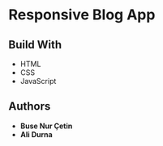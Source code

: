 # Responsive Blog App

## Build With
* HTML
* CSS
* JavaScript

## Authors

* **Buse Nur Çetin**
* **Ali Durna**